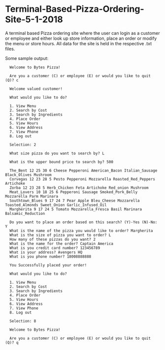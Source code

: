 # Terminal-Based-Pizza-Ordering-Site-5-1-2018

A terminal based Pizza ordering site where the user can login as a customer or employee and either look up store information, place an order or modify the menu or store hours. All data for the site is held in the respective .txt files.

Some sample output:

      Welcome to Bytes Pizza!

      Are you a customer (C) or employee (E) or would you like to quit (Q)? c

      Welcome valued customer!

      What would you like to do?

      1. View Menu
      2. Search by Cost
      3. Search by Ingredients
      4. Place Order
      5. View Hours
      6. View Address
      7. View Phone
      8. Log out

      Selection: 2

      What size pizza do you want to search by? L

      What is the upper bound price to search by? 500

      The_Bent 12 25 30 6 Cheese Pepperoni American_Bacon Italian_Sausage Black_Olives Mushroom
      Corvegas 12 23 28 5 Pesto Pepperoni Mozzarella Roasted_Red_Peppers Artichoke
      Zorba 12 23 28 5 Herb_Chicken Feta Artichoke Red_onion Mushroom
      Meat_Lovers 10 18 25 6 Pepperoni Sausage Smoked_Pork_Belly Mozzarella Parm Marinara
      Southtown_Blues 9 17 24 7 Pear Apple Bleu_Cheese Mozzarella Toasted_Almonds Sweet_Onion Garlic_Infused_Oil
      Margherita 9 17 24 5 Tomato Mozzarella_Fresca Basil Marinara Balsamic_Reduction

      Do you want to place an order based on this search? (Y)-Yes (N)-No: Y
      What is the name of the pizza you would like to order? Margherita
      What is the size of pizza you want to order? L
      How many of these pizzas do you want? 2
      What is the name for the order? Captain America
      What is you credit card number? 123456789
      What is your address? Avengers HQ
      What is you phone number? 18008888888

      You Successfully placed your order!

      What would you like to do?

      1. View Menu
      2. Search by Cost
      3. Search by Ingredients
      4. Place Order
      5. View Hours
      6. View Address
      7. View Phone
      8. Log out

      Selection: 8

      Welcome to Bytes Pizza!

      Are you a customer (C) or employee (E) or would you like to quit (Q)? q
